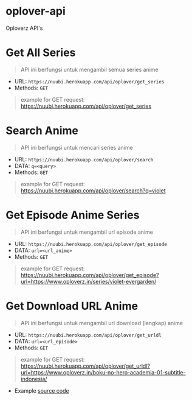 # oplover-api
Oploverz API's

# Get All Series
> API ini berfungsi untuk mengambil semua series anime
* URL: ```https://nuubi.herokuapp.com/api/oplover/get_series```
* Methods: ```GET```
> example for GET request: https://nuubi.herokuapp.com/api/oplover/get_series

# Search Anime
> API ini berfungsi untuk mencari series anime
* URL: ```https://nuubi.herokuapp.com/api/oplover/search```
* DATA: ```q=<query>```
* Methods: ```GET```
> example for GET request: https://nuubi.herokuapp.com/api/oplover/search?q=violet

# Get Episode Anime Series
> API ini berfungsi untuk mengambil url episode anime
* URL: ```https://nuubi.herokuapp.com/api/oplover/get_episode```
* DATA: ```url=<url_anime>```
* Methods: ```GET```
> example for GET request: https://nuubi.herokuapp.com/api/oplover/get_episode?url=https://www.oploverz.in/series/violet-evergarden/

# Get Download URL Anime
> API ini berfungsi untuk mengambil url download (lengkap) anime
* URL: ```https://nuubi.herokuapp.com/api/oplover/get_urldl```
* DATA: ```url=<url_episode>```
* Methods: ```GET```
> example for GET request: https://nuubi.herokuapp.com/api/oplover/get_urldl?url=https://www.oploverz.in/boku-no-hero-academia-01-subtitle-indonesia/


* Example <a href="https://github.com/KANG-NEWBIE/oplover-api/blob/master/oplover-dl.py">source code</a> 
